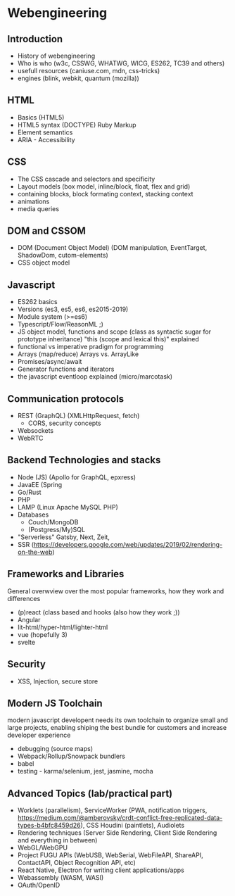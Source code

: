 # Webengineering
## Introduction
 - History of webengineering
 - Who is who (w3c, CSSWG, WHATWG, WICG, ES262, TC39 and others)
 - usefull resources (caniuse.com, mdn, css-tricks)
 - engines (blink, webkit, quantum (mozilla))

## HTML
 - Basics (HTML5)
 - HTML5 syntax (DOCTYPE) Ruby Markup
 - Element semantics
 - ARIA - Accessibility

## CSS
 - The CSS cascade and selectors and specificity
 - Layout models (box model, inline/block, float, flex and grid)
 - containing blocks, block formating context, stacking context
 - animations
 - media queries

## DOM and CSSOM
 - DOM (Document Object Model) (DOM manipulation, EventTarget, ShadowDom, cutom-elements)
 - CSS object model

## Javascript
 - ES262 basics
 - Versions (es3, es5, es6, es2015-2019)
 - Module system (>=es6)
 - Typescript/Flow/ReasonML ;)
 - JS object model, functions and scope (class as syntactic sugar for prototype inheritance) "this (scope and lexical this)" explained
 - functional vs imperative pradigm for programming
 - Arrays (map/reduce) Arrays vs. ArrayLike
 - Promises/async/await
 - Generator functions and iterators
 - the javascript eventloop explained (micro/marcotask)

## Communication protocols
 - REST (GraphQL) (XMLHttpRequest, fetch)
   - CORS, security concepts
 - Websockets
 - WebRTC

## Backend Technologies and stacks
 - Node (JS) (Apollo for GraphQL, epxress)
 - JavaEE (Spring
 - Go/Rust
 - PHP
 - LAMP (Linux Apache MySQL PHP)
 - Databases
   - Couch/MongoDB
   - (Postgress/My)SQL
 - "Serverless" Gatsby, Next, Zeit, 
 - SSR (https://developers.google.com/web/updates/2019/02/rendering-on-the-web)

## Frameworks and Libraries
General overwview over the most popular frameworks, how they work and differences
 - (p)react (class based and hooks (also how they work ;))
 - Angular
 - lit-html/hyper-html/lighter-html
 - vue (hopefully 3)
 - svelte

## Security
 - XSS, Injection, secure store

## Modern JS Toolchain
modern javascript developent needs its own toolchain to organize small and large projects, enabling shiping the best bundle for customers and increase developer experience
- debugging (source maps)
- Webpack/Rollup/Snowpack bundlers
- babel
- testing - karma/selenium, jest, jasmine, mocha

## Advanced Topics (lab/practical part)
 - Worklets (parallelism), ServiceWorker (PWA, notification triggers, https://medium.com/@amberovsky/crdt-conflict-free-replicated-data-types-b4bfc8459d26), CSS Houdini (paintlets), Audiolets
 - Rendering techniques (Server Side Rendering, Client Side Rendering and everything in between)
 - WebGL/WebGPU
 - Project FUGU APIs (WebUSB, WebSerial, WebFileAPI, ShareAPI, ContactAPI, Object Recognition API, etc)
 - React Native, Electron for writing client applications/apps
 - Webassembly (WASM, WASI)
 - OAuth/OpenID
